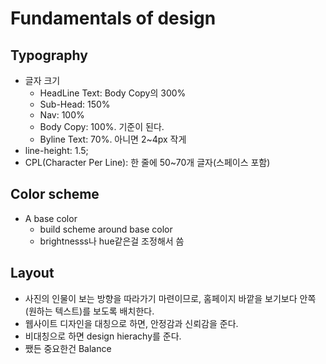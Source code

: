 # Fundamentals of design

## Typography
- 글자 크기
    + HeadLine Text: Body Copy의 300%
    + Sub-Head: 150%
    + Nav: 100%
    + Body Copy: 100%. 기준이 된다.
    + Byline Text: 70%. 아니면 2~4px 작게
- line-height: 1.5;
- CPL(Character Per Line): 한 줄에 50~70개 글자(스페이스 포함)

## Color scheme
- A base color
    + build scheme around base color
    + brightnesss나 hue같은걸 조정해서 씀

## Layout
-  사진의 인물이 보는 방향을 따라가기 마련이므로, 홈페이지 바깥을 보기보다 안쪽(원하는 텍스트)를 보도록 배치한다.
-  웹사이트 디자인을 대칭으로 하면, 안정감과 신뢰감을 준다.
-  비대칭으로 하면 design hierachy를 준다.
-  쨌든 중요한건 Balance
